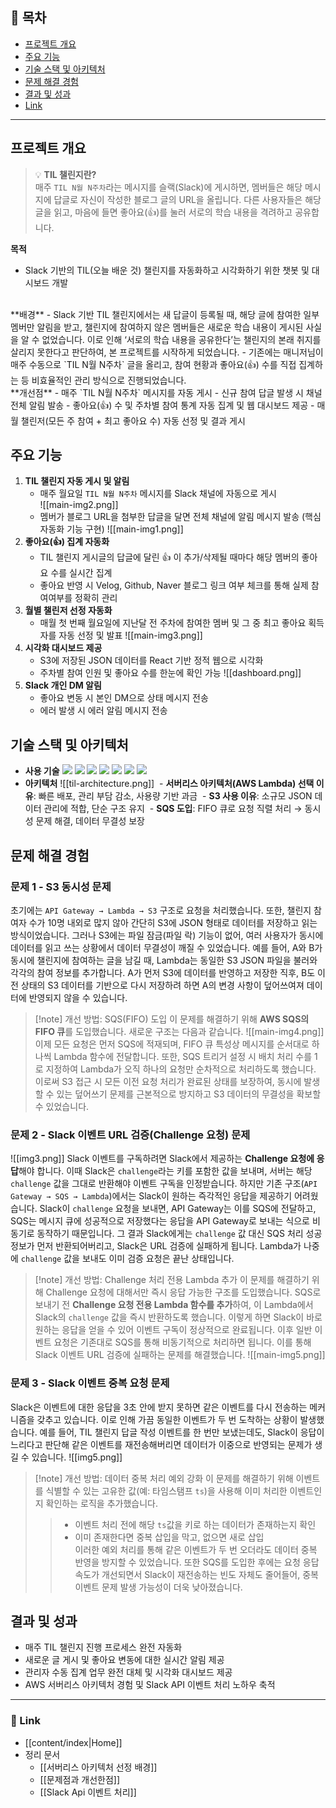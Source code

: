 ## 📄 목차
- [프로젝트 개요](#프로젝트-개요)
- [주요 기능](#주요-기능)
- [기술 스택 및 아키텍처](#기술-스택-및-아키텍처)
- [문제 해결 경험](#문제-해결-경험)
- [결과 및 성과](#결과-및-성과)
- [Link](#Link)
---
## 프로젝트 개요

> 💡 **TIL 챌린지란?**</br>
> 매주 `TIL N월 N주차`라는 메시지를 슬랙(Slack)에 게시하면, 멤버들은 해당 메시지에 답글로 자신이 작성한 블로그 글의 URL을 올립니다. 다른 사용자들은 해당 글을 읽고, 마음에 들면 좋아요(👍)를 눌러 서로의 학습 내용을 격려하고 공유합니다.

**목적**
- Slack 기반의 TIL(오늘 배운 것) 챌린지를 자동화하고 시각화하기 위한 챗봇 및 대시보드 개발
</br>
**배경**
- Slack 기반 TIL 챌린지에서는 새 답글이 등록될 때, 해당 글에 참여한 일부 멤버만 알림을 받고, 챌린지에 참여하지 않은 멤버들은 새로운 학습 내용이 게시된 사실을 알 수 없었습니다. 이로 인해 ‘서로의 학습 내용을 공유한다’는 챌린지의 본래 취지를 살리지 못한다고 판단하여, 본 프로젝트를 시작하게 되었습니다.
- 기존에는 매니저님이 매주 수동으로 `TIL N월 N주차` 글을 올리고, 참여 현황과 좋아요(👍) 수를 직접 집계하는 등 비효율적인 관리 방식으로 진행되었습니다.
</br>
**개선점**
- 매주 `TIL N월 N주차` 메시지를 자동 게시
- 신규 참여 답글 발생 시 채널 전체 알림 발송
- 좋아요(👍) 수 및 주차별 참여 통계 자동 집계 및 웹 대시보드 제공
- 매월 챌린저(모든 주 참여 + 최고 좋아요 수) 자동 선정 및 결과 게시

## 주요 기능

1. **TIL 챌린지 자동 게시 및 알림**  
   - 매주 월요일 `TIL N월 N주차` 메시지를 Slack 채널에 자동으로 게시  
	![[main-img2.png]]
   - 멤버가 블로그 URL을 첨부한 답글을 달면 전체 채널에 알림 메시지 발송 (핵심 자동화 기능 구현)
	![[main-img1.png]]
2. **좋아요(👍) 집계 자동화**  
   - TIL 챌린지 게시글의 답글에 달린 👍 이 추가/삭제될 때마다 해당 멤버의 좋아요 수를 실시간 집계
   - 좋아요 반영 시 Velog, Github, Naver 블로그 링크 여부 체크를 통해 실제 참여여부를 정확히 관리
3. **월별 챌린저 선정 자동화**  
   - 매월 첫 번째 월요일에 지난달 전 주차에 참여한 멤버 및 그 중 최고 좋아요 획득자를 자동 선정 및 발표
	![[main-img3.png]]
4. **시각화 대시보드 제공**  
   - S3에 저장된 JSON 데이터를 React 기반 정적 웹으로 시각화
   - 주차별 참여 인원 및 좋아요 수를 한눈에 확인 가능
	![[dashboard.png]]
5. **Slack 개인 DM 알림**  
   - 좋아요 변동 시 본인 DM으로 상태 메시지 전송
   - 에러 발생 시 에러 알림 메시지 전송

## 기술 스택 및 아키텍처

- **사용 기술**
	 <img src="https://img.shields.io/badge/python-3776AB?style=&logo=python&logoColor=white"> <img src="https://img.shields.io/badge/slack api-4A154B?style=&logo=slack&logoColor=white"> <img src="https://img.shields.io/badge/aws-232F3E?style=&logo=amazonwebservices&logoColor=white"> <img src="https://img.shields.io/badge/aws lambda-FF9900?style=&logo=awslambda&logoColor=white"> <img src="https://img.shields.io/badge/aws s3-569A31?style=&logo=amazons3&logoColor=white"> <img src="https://img.shields.io/badge/aws sqs-FF4F8B?style=&logo=amazonsqs&logoColor=white"> <img src="https://img.shields.io/badge/react-61DAFB?style=&logo=react&logoColor=white">
- **아키텍처**
	![[til-architecture.png]]
	 - **서버리스 아키텍처(AWS Lambda) 선택 이유**: 빠른 배포, 관리 부담 감소, 사용량 기반 과금
	 - **S3 사용 이유**: 소규모 JSON 데이터 관리에 적합, 단순 구조 유지
	 - **SQS 도입**: FIFO 큐로 요청 직렬 처리 → 동시성 문제 해결, 데이터 무결성 보장  

## 문제 해결 경험
### 문제 1 - S3 동시성 문제
초기에는 `API Gateway → Lambda → S3` 구조로 요청을 처리했습니다. 또한, 챌린지 참여자 수가 10명 내외로 많지 않아 간단히 S3에 JSON 형태로 데이터를 저장하고 읽는 방식이었습니다. 그러나 S3에는 파일 잠금(파일 락) 기능이 없어, 여러 사용자가 동시에 데이터를 읽고 쓰는 상황에서 데이터 무결성이 깨질 수 있었습니다.
예를 들어, A와 B가 동시에 챌린지에 참여하는 글을 남길 때, Lambda는 동일한 S3 JSON 파일을 불러와 각각의 참여 정보를 추가합니다. A가 먼저 S3에 데이터를 반영하고 저장한 직후, B도 이전 상태의 S3 데이터를 기반으로 다시 저장하려 하면 A의 변경 사항이 덮어쓰여져 데이터에 반영되지 않을 수 있습니다.

>[!note] 개선 방법: SQS(FIFO) 도입
> 이 문제를 해결하기 위해 **AWS SQS의 FIFO 큐**를 도입했습니다. 새로운 구조는 다음과 같습니다.
> ![[main-img4.png]]
> 이제 모든 요청은 먼저 SQS에 적재되며, FIFO 큐 특성상 메시지를 순서대로 하나씩 Lambda 함수에 전달합니다. 또한, SQS 트리거 설정 시 배치 처리 수를 1로 지정하여 Lambda가 오직 하나의 요청만 순차적으로 처리하도록 했습니다. 이로써 S3 접근 시 모든 이전 요청 처리가 완료된 상태를 보장하여, 동시에 발생할 수 있는 덮어쓰기 문제를 근본적으로 방지하고 S3 데이터의 무결성을 확보할 수 있었습니다.

### 문제 2 - Slack 이벤트 URL 검증(Challenge 요청) 문제
![[img3.png]]
Slack 이벤트를 구독하려면 Slack에서 제공하는 **Challenge 요청에 응답**해야 합니다. 이때 Slack은 `challenge`라는 키를 포함한 값을 보내며, 서버는 해당 `challenge` 값을 그대로 반환해야 이벤트 구독을 인정받습니다.
하지만 기존 구조(`API Gateway → SQS → Lambda`)에서는 Slack이 원하는 즉각적인 응답을 제공하기 어려웠습니다. Slack이 `challenge` 요청을 보내면, API Gateway는 이를 SQS에 전달하고, SQS는 메시지 큐에 성공적으로 저장했다는 응답을 API Gateway로 보내는 식으로 비동기로 동작하기 때문입니다.
그 결과 Slack에게는 `challenge` 값 대신 SQS 처리 성공 정보가 먼저 반환되어버리고, Slack은 URL 검증에 실패하게 됩니다. Lambda가 나중에 `challenge` 값을 보내도 이미 검증 요청은 끝난 상태입니다.

> [!note] 개선 방법: Challenge 처리 전용 Lambda 추가
> 이 문제를 해결하기 위해 Challenge 요청에 대해서만 즉시 응답 가능한 구조를 도입했습니다. SQS로 보내기 전 **Challenge 요청 전용 Lambda 함수를 추가**하여, 이 Lambda에서 Slack의 `challenge` 값을 즉시 반환하도록 했습니다. 이렇게 하면 Slack이 바로 원하는 응답을 얻을 수 있어 이벤트 구독이 정상적으로 완료됩니다.
> 이후 일반 이벤트 요청은 기존대로 SQS를 통해 비동기적으로 처리하면 됩니다. 이를 통해 Slack 이벤트 URL 검증에 실패하는 문제를 해결했습니다.
> ![[main-img5.png]]

### 문제 3 - Slack 이벤트 중복 요청 문제
Slack은 이벤트에 대한 응답을 3초 안에 받지 못하면 같은 이벤트를 다시 전송하는 메커니즘을 갖추고 있습니다. 이로 인해 가끔 동일한 이벤트가 두 번 도착하는 상황이 발생했습니다. 예를 들어, TIL 챌린지 답글 작성 이벤트를 한 번만 보냈는데도, Slack이 응답이 느리다고 판단해 같은 이벤트를 재전송해버리면 데이터가 이중으로 반영되는 문제가 생길 수 있습니다.
![[img5.png]]

> [!note] 개선 방법: 데이터 중복 처리 예외 강화
> 이 문제를 해결하기 위해 이벤트를 식별할 수 있는 고유한 값(예: 타임스탬프 `ts`)을 사용해 이미 처리한 이벤트인지 확인하는 로직을 추가했습니다. 
>>	- 이벤트 처리 전에 해당 `ts`값을 키로 하는 데이터가 존재하는지 확인  
>>	- 이미 존재한다면 중복 삽입을 막고, 없으면 새로 삽입</br>
> 이러한 예외 처리를 통해 같은 이벤트가 두 번 오더라도 데이터 중복 반영을 방지할 수 있었습니다. 또한 SQS를 도입한 후에는 요청 응답 속도가 개선되면서 Slack이 재전송하는 빈도 자체도 줄어들어, 중복 이벤트 문제 발생 가능성이 더욱 낮아졌습니다.

## 결과 및 성과

- 매주 TIL 챌린지 진행 프로세스 완전 자동화
- 새로운 글 게시 및 좋아요 변동에 대한 실시간 알림 제공  
- 관리자 수동 집계 업무 완전 대체 및 시각화 대시보드 제공  
- AWS 서버리스 아키텍처 경험 및 Slack API 이벤트 처리 노하우 축적

---
### 🔗 Link
- [[content/index|Home]]
- 정리 문서
	- [[서버리스 아키텍처 선정 배경]]
	- [[문제점과 개선한점]]
	- [[Slack Api 이벤트 처리]]